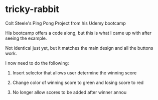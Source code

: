 # tricky-rabbit
Colt Steele's Ping Pong Project from his Udemy bootcamp

His bootcamp offers a code along, but this is what I came up with after seeing the example. 

Not identical just yet, but it matches the main design and all the buttons work. 


I now need to do the following: 

1. Insert selector that allows user determine the winning score

2. Change color of winning score to green and losing score to red

3. No longer allow scores to be added after winner annou

